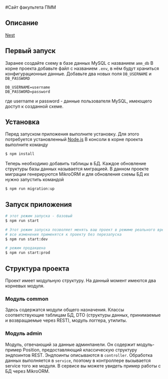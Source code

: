 #Сайт факультета ПММ
## Описание

[Nest](https://github.com/nestjs/nest)

## Первый запуск

Заранее создайте схему в базе данных MySQL с названием `amm_db`
В корне проекта добавьте файл с названием `.env`, в нём будут храниться конфигурационные данные. Добавьте два новых поля `DB_USERNAME` и `DB_PASSWORD`
```env
DB_USERNAME=username 
DB_PASSWORD=password
```
где username и password - данные пользователя MySQL, имеющего доступ к созданной схеме.


## Установка
Перед запуском приложения выполните установку. Для этого потребуется установленный [Node.js](https://nodejs.org/en/)
В консоли в корне проекта выполните команду
```bash
$ npm install
```
Теперь необходимо добавить таблицы в БД. Каждое обновление структуры базы данных называется миграцией. В данном проекте миграции генерируются MikroORM и для обновления схемы БД их нужно запустить командой
```bash
$ npm run migration:up
```

## Запуск приложения

```bash
# этот режим запуска - базовый
$ npm run start

# Этот режим запуска позволяет менять ваш проект в режиме реального времени, 
# все изменения применятся к проекту без перезапуска 
$ npm run start:dev

# режим продакшена
$ npm run start:prod
```

## Структура проекта
Проект имеет модульную структуру. На данный момент имеются два корневых модуля.

### Модуль common
Здесь содержатся модули общего назначения. Классы соответствующие таблицам БД, DTO (структуры данных, принимаемые и возвращаемые через REST), модуль логгера, утилиты.

### Модуль admin
Модуль, отвечающий за данные админпанели. Он содержит модуль-пример Position, предоставляющий классическую структуру эндпоинтов REST. Эндпоинты описываются в `controller`. Обработка данных выполняется в `service`, поэтому в контроллере вызывается service того же модуля. В сервисе вы можете увидеть пример работы с БД через  MikroORM.